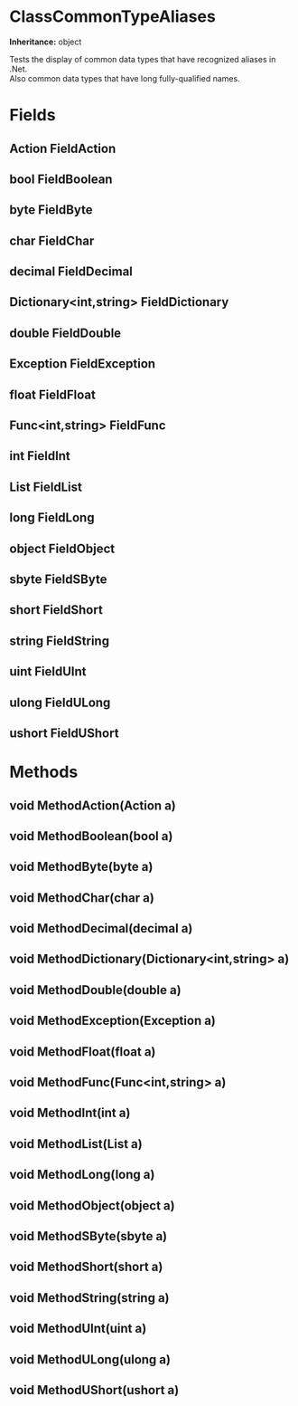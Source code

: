 # ClassCommonTypeAliases

**Inheritance:** object  
  
Tests the display of common data types that have recognized aliases in .Net.  
Also common data types that have long fully-qualified names.  

# Fields

## Action<int> FieldAction

## bool FieldBoolean

## byte FieldByte

## char FieldChar

## decimal FieldDecimal

## Dictionary<int,string> FieldDictionary

## double FieldDouble

## Exception FieldException

## float FieldFloat

## Func<int,string> FieldFunc

## int FieldInt

## List<int> FieldList

## long FieldLong

## object FieldObject

## sbyte FieldSByte

## short FieldShort

## string FieldString

## uint FieldUInt

## ulong FieldULong

## ushort FieldUShort

# Methods

## void MethodAction(Action<int> a)

## void MethodBoolean(bool a)

## void MethodByte(byte a)

## void MethodChar(char a)

## void MethodDecimal(decimal a)

## void MethodDictionary(Dictionary<int,string> a)

## void MethodDouble(double a)

## void MethodException(Exception a)

## void MethodFloat(float a)

## void MethodFunc(Func<int,string> a)

## void MethodInt(int a)

## void MethodList(List<int> a)

## void MethodLong(long a)

## void MethodObject(object a)

## void MethodSByte(sbyte a)

## void MethodShort(short a)

## void MethodString(string a)

## void MethodUInt(uint a)

## void MethodULong(ulong a)

## void MethodUShort(ushort a)

